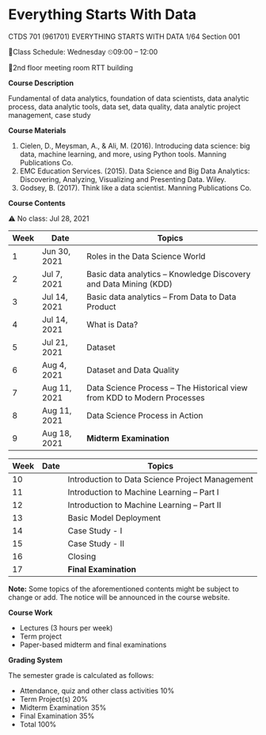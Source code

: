 # Everything Starts With Data

CTDS 701 (961701) EVERYTHING STARTS WITH DATA 1/64 Section 001

📅Class Schedule: Wednesday ⏲09:00 – 12:00

📍2nd floor meeting room RTT building

**Course Description**

Fundamental of data analytics, foundation of data scientists, data analytic process, data analytic tools, data set, data quality, data analytic project management, case study

**Course Materials**

1. Cielen, D., Meysman, A., & Ali, M. (2016). Introducing data science: big data, machine learning, and more, using Python tools. Manning Publications Co.
2. EMC Education Services. (2015). Data Science and Big Data Analytics: Discovering, Analyzing, Visualizing and Presenting Data. Wiley.
3. Godsey, B. (2017). Think like a data scientist. Manning Publications Co.

**Course Contents**

⚠ No class: Jul 28, 2021

| Week | Date         | Topics |
| ---  | ---          | ---    |
| 1    | Jun 30, 2021 | Roles in the Data Science World |
| 2    | Jul 7, 2021  | Basic data analytics – Knowledge Discovery and Data Mining (KDD)|
| 3    | Jul 14, 2021 | Basic data analytics – From Data to Data Product |
| 4    | Jul 14, 2021 | What is Data? |
| 5    | Jul 21, 2021 | Dataset |
| 6    | Aug 4, 2021  | Dataset and Data Quality |
| 7    | Aug 11, 2021 | Data Science Process – The Historical view from KDD to Modern Processes |
| 8    | Aug 11, 2021 | Data Science Process in Action |
| 9    | Aug 18, 2021 | **Midterm Examination** |

| Week | Date | Topics |
| ---  | ---  | ---    |
| 10   |      | Introduction to Data Science Project Management |
| 11   |      | Introduction to Machine Learning – Part I |
| 12   |      | Introduction to Machine Learning – Part II |
| 13   |      | Basic Model Deployment |
| 14   |      | Case Study - I |
| 15   |      | Case Study - II |
| 16   |      | Closing |
| 17   |      | **Final Examination** |

**Note:** Some topics of the aforementioned contents might be subject to change or add. The notice will be announced in the course website.

**Course Work**

- Lectures (3 hours per week)
- Term project
- Paper-based midterm and final examinations

**Grading System**

The semester grade is calculated as follows:
- Attendance, quiz and other class activities 10%
- Term Project(s) 20%
- Midterm Examination 35%
- Final Examination 35%
- Total 100%